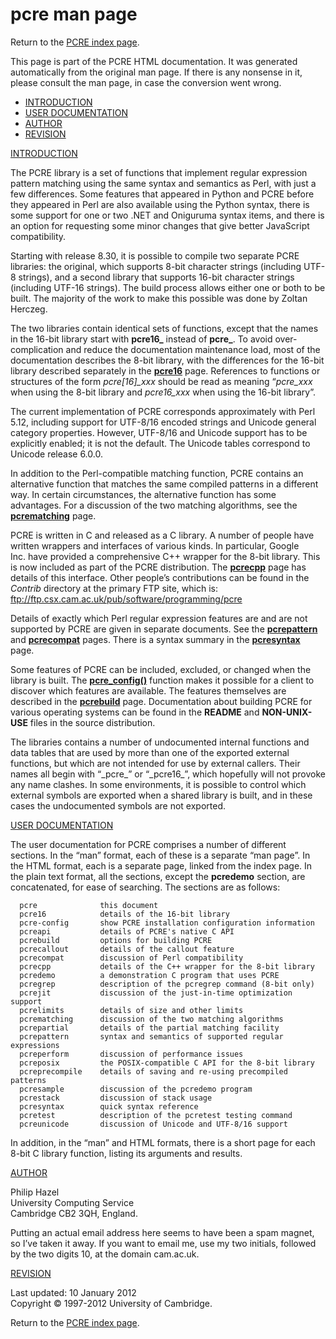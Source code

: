 pcre man page
=============

Return to the [PCRE index page](index.html).

This page is part of the PCRE HTML documentation. It was generated automatically from the original man page. If there is any nonsense in it, please consult the man page, in case the conversion went wrong.

-   <a href="#SEC1" id="TOC1">INTRODUCTION</a>
-   <a href="#SEC2" id="TOC2">USER DOCUMENTATION</a>
-   <a href="#SEC3" id="TOC3">AUTHOR</a>
-   <a href="#SEC4" id="TOC4">REVISION</a>

<a href="#TOC1" id="SEC1">INTRODUCTION</a>

The PCRE library is a set of functions that implement regular expression pattern matching using the same syntax and semantics as Perl, with just a few differences. Some features that appeared in Python and PCRE before they appeared in Perl are also available using the Python syntax, there is some support for one or two .NET and Oniguruma syntax items, and there is an option for requesting some minor changes that give better JavaScript compatibility.

Starting with release 8.30, it is possible to compile two separate PCRE libraries: the original, which supports 8-bit character strings (including UTF-8 strings), and a second library that supports 16-bit character strings (including UTF-16 strings). The build process allows either one or both to be built. The majority of the work to make this possible was done by Zoltan Herczeg.

The two libraries contain identical sets of functions, except that the names in the 16-bit library start with **pcre16\_** instead of **pcre\_**. To avoid over-complication and reduce the documentation maintenance load, most of the documentation describes the 8-bit library, with the differences for the 16-bit library described separately in the [**pcre16**](pcre16.html) page. References to functions or structures of the form *pcre\[16\]\_xxx* should be read as meaning “*pcre\_xxx* when using the 8-bit library and *pcre16\_xxx* when using the 16-bit library”.

The current implementation of PCRE corresponds approximately with Perl 5.12, including support for UTF-8/16 encoded strings and Unicode general category properties. However, UTF-8/16 and Unicode support has to be explicitly enabled; it is not the default. The Unicode tables correspond to Unicode release 6.0.0.

In addition to the Perl-compatible matching function, PCRE contains an alternative function that matches the same compiled patterns in a different way. In certain circumstances, the alternative function has some advantages. For a discussion of the two matching algorithms, see the [**pcrematching**](pcrematching.html) page.

PCRE is written in C and released as a C library. A number of people have written wrappers and interfaces of various kinds. In particular, Google Inc. have provided a comprehensive C++ wrapper for the 8-bit library. This is now included as part of the PCRE distribution. The [**pcrecpp**](pcrecpp.html) page has details of this interface. Other people’s contributions can be found in the *Contrib* directory at the primary FTP site, which is: <a href="ftp://ftp.csx.cam.ac.uk/pub/software/programming/pcre" class="uri">ftp://ftp.csx.cam.ac.uk/pub/software/programming/pcre</a>

Details of exactly which Perl regular expression features are and are not supported by PCRE are given in separate documents. See the [**pcrepattern**](pcrepattern.html) and [**pcrecompat**](pcrecompat.html) pages. There is a syntax summary in the [**pcresyntax**](pcresyntax.html) page.

Some features of PCRE can be included, excluded, or changed when the library is built. The [**pcre\_config()**](pcre_config.html) function makes it possible for a client to discover which features are available. The features themselves are described in the [**pcrebuild**](pcrebuild.html) page. Documentation about building PCRE for various operating systems can be found in the **README** and **NON-UNIX-USE** files in the source distribution.

The libraries contains a number of undocumented internal functions and data tables that are used by more than one of the exported external functions, but which are not intended for use by external callers. Their names all begin with “\_pcre\_” or “\_pcre16\_”, which hopefully will not provoke any name clashes. In some environments, it is possible to control which external symbols are exported when a shared library is built, and in these cases the undocumented symbols are not exported.

<a href="#TOC1" id="SEC2">USER DOCUMENTATION</a>

The user documentation for PCRE comprises a number of different sections. In the “man” format, each of these is a separate “man page”. In the HTML format, each is a separate page, linked from the index page. In the plain text format, all the sections, except the **pcredemo** section, are concatenated, for ease of searching. The sections are as follows:

      pcre              this document
      pcre16            details of the 16-bit library
      pcre-config       show PCRE installation configuration information
      pcreapi           details of PCRE's native C API
      pcrebuild         options for building PCRE
      pcrecallout       details of the callout feature
      pcrecompat        discussion of Perl compatibility
      pcrecpp           details of the C++ wrapper for the 8-bit library
      pcredemo          a demonstration C program that uses PCRE
      pcregrep          description of the pcregrep command (8-bit only)
      pcrejit           discussion of the just-in-time optimization support
      pcrelimits        details of size and other limits
      pcrematching      discussion of the two matching algorithms
      pcrepartial       details of the partial matching facility
      pcrepattern       syntax and semantics of supported regular expressions
      pcreperform       discussion of performance issues
      pcreposix         the POSIX-compatible C API for the 8-bit library
      pcreprecompile    details of saving and re-using precompiled patterns
      pcresample        discussion of the pcredemo program
      pcrestack         discussion of stack usage
      pcresyntax        quick syntax reference
      pcretest          description of the pcretest testing command
      pcreunicode       discussion of Unicode and UTF-8/16 support

In addition, in the “man” and HTML formats, there is a short page for each 8-bit C library function, listing its arguments and results.

<a href="#TOC1" id="SEC3">AUTHOR</a>

Philip Hazel  
University Computing Service  
Cambridge CB2 3QH, England.

Putting an actual email address here seems to have been a spam magnet, so I’ve taken it away. If you want to email me, use my two initials, followed by the two digits 10, at the domain cam.ac.uk.

<a href="#TOC1" id="SEC4">REVISION</a>

Last updated: 10 January 2012  
Copyright © 1997-2012 University of Cambridge.

Return to the [PCRE index page](index.html).
